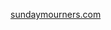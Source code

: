 [sundaymourners.com](http://sundaymourners.com)
<!-- make that a link in md-->




<!-- q: how do you make a hyperlink in markdown -->

